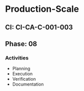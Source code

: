 # Production-Scale

## CI: CI-CA-C-001-003
## Phase: 08

### Activities
- Planning
- Execution
- Verification
- Documentation
